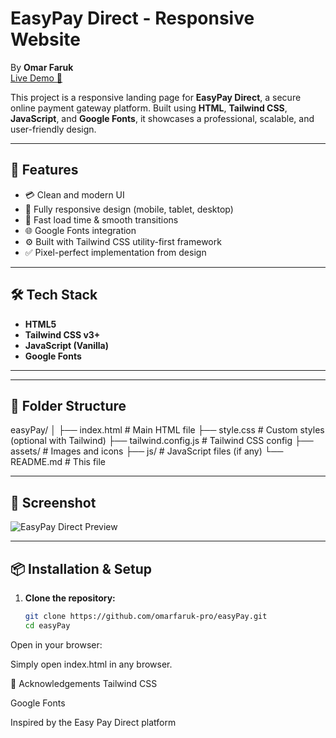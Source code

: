 # EasyPay Direct - Responsive Website
By **Omar Faruk**
<br/>
[Live Demo 🚀](https://omarfaruk-pro.github.io/easyPay/)

This project is a responsive landing page for **EasyPay Direct**, a secure online payment gateway platform. Built using **HTML**, **Tailwind CSS**, **JavaScript**, and **Google Fonts**, it showcases a professional, scalable, and user-friendly design.

---

## 📌 Features

- 💳 Clean and modern UI
- 📱 Fully responsive design (mobile, tablet, desktop)
- 🚀 Fast load time & smooth transitions
- 🌐 Google Fonts integration
- ⚙️ Built with Tailwind CSS utility-first framework
- ✅ Pixel-perfect implementation from design

---

## 🛠️ Tech Stack

- **HTML5**
- **Tailwind CSS v3+**
- **JavaScript (Vanilla)**
- **Google Fonts**

---

---

## 📁 Folder Structure

easyPay/
│
├── index.html # Main HTML file
├── style.css # Custom styles (optional with Tailwind)
├── tailwind.config.js # Tailwind CSS config
├── assets/ # Images and icons
├── js/ # JavaScript files (if any)
└── README.md # This file

---
## 📸 Screenshot

![EasyPay Direct Preview](https://omarfaruk-pro.github.io/easyPay/assets/images/preview.png)

---


## 📦 Installation & Setup

1. **Clone the repository:**

   ```bash
   git clone https://github.com/omarfaruk-pro/easyPay.git
   cd easyPay
Open in your browser:

Simply open index.html in any browser.



🙏 Acknowledgements
Tailwind CSS

Google Fonts

Inspired by the Easy Pay Direct platform

